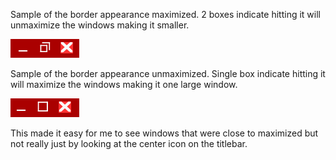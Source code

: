 Sample of the border appearance maximized.  2 boxes indicate hitting it will unmaximize the windows making it smaller.

![](thumbnail.png)

Sample of the border appearance unmaximized.  Single box indicate hitting it will maximize the windows making it one large window.

![](thumbnail2.png)

This made it easy for me to see windows that were close to maximized but not really just by looking at the center icon on the titlebar.
